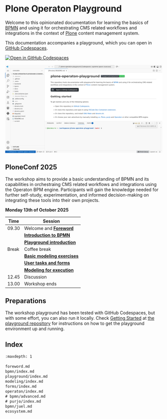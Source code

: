 <!-- Syntax: https://myst-parser.readthedocs.io/ -->

# Plone Operaton Playground

Welcome to this opinionated documentation for learning the basics of [BPMN](https://www.bpmn.org/) and using it for orchestrating CMS related workflows and integrations in the context of [Plone](https://plone.org) content management system.

This documentation accompanies a playground, which you can open in [GitHub Codespaces](https://codespaces.new/datakurre/plone-operaton-playground).

[![Open in GitHub Codespaces](https://github.com/codespaces/badge.svg)](https://codespaces.new/datakurre/plone-operaton-playground)

![Screenshot of GitHub Codespaces](./README.png)


## PloneConf 2025

The workshop aims to provide a basic understanding of BPMN and its capabilities in orchestraing CMS related workflows and integrations using the Operaton BPM engine. Participants will gain the knowledge needed for further self-study, experimentation, and informed decision-making on integrating these tools into their own projects.

**Monday 13th of October 2025**

| Time  | Session |
|-------|---------|
| 09.30 | Welcome and **[Foreword](foreword.md)** |
|       | **[Introduction to BPMN](bpmn/index.md)** |
|       | **[Playground introduction](playground/index.md)** |
| Break | Coffee break |
|       | **[Basic modeling exercises](modeling/index.md)** |
|       | **[User tasks and forms](forms/index.md)** |
|       | **[Modeling for execution](operaton/index.md)** |
| 12.45 | Discussion |
| 13.00 | Workshop ends |


## Preparations

The workshop playground has been tested with GitHub Codespaces, but with some effort, you can also run it locally. Check [Getting Started](https://github.com/datakurre/plone-operaton-playground#getting-started) at [the playground repository](https://github.com/datakurre/plone-operaton-playground) for instructions on how to get the playground environment up and running.


## Index

```{toctree}
:maxdepth: 1

foreword.md
bpmn/index.md
playground/index.md
modeling/index.md
forms/index.md
operaton/index.md
# bpmn/advanced.md
# purjo/index.md
bpmn/juel.md
ecosystem.md
```

